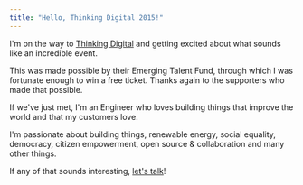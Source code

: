 ```yaml
---
title: "Hello, Thinking Digital 2015!"
---
```


I'm on the way to [Thinking Digital](http://www.thinkingdigital.co.uk) and getting excited about what sounds like an incredible event.

This was made possible by their Emerging Talent Fund, through which I was fortunate enough to win a free ticket. Thanks again to the supporters who made that possible.

If we've just met, I'm an Engineer who loves building things that improve the world and that my customers love.

I'm passionate about building things, renewable energy, social equality, democracy, citizen empowerment, open source & collaboration and many other things.

If any of that sounds interesting, [let's talk](/contact)!
